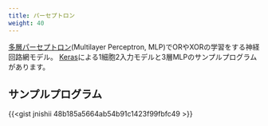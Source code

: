 ```yaml
---
title: パーセプトロン
weight: 40
---
```


[多層パーセプトロン](https://ja.wikipedia.org/wiki/%E5%A4%9A%E5%B1%A4%E3%83%91%E3%83%BC%E3%82%BB%E3%83%97%E3%83%88%E3%83%AD%E3%83%B3)(Multilayer Perceptron, MLP)でORやXORの学習をする神経回路網モデル。
[Keras](https://keras.io/ja/)による1細胞2入力モデルと3層MLPのサンプルプログラムがあります。

## サンプルプログラム

{{<gist jnishii 48b185a5664ab54b91c1423f99fbfc49 >}}

